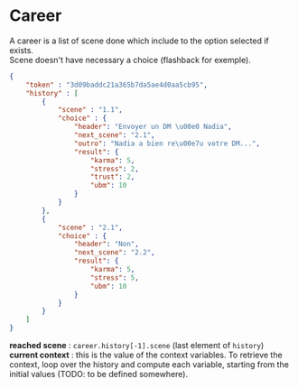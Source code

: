 Career
======

A career is a list of scene done which include to the option selected if exists.  
Scene doesn't have necessary a choice (flashback for exemple).

```json
{
	"token" : "3d09baddc21a365b7da5ae4d0aa5cb95",
	"history" : [
		{
			"scene" : "1.1",
			"choice" : {
				"header": "Envoyer un DM \u00e0 Nadia",
				"next_scene": "2.1",
				"outro": "Nadia a bien re\u00e7u votre DM...",
				"result": {
					"karma": 5,
					"stress": 2,
					"trust": 2,
					"ubm": 10
				}
			}
		},
		{
			"scene" : "2.1",
			"choice" : {
				"header": "Non",
				"next_scene": "2.2",
				"result": {
					"karma": 5,
					"stress": 5,
					"ubm": 10
				}
			}
		}
	]
}
```

__reached scene__   : `career.history[-1].scene` (last element of `history`)
__current context__ : this is the value of the context variables. To retrieve the context, loop over the history and compute each variable, starting from the initial values (TODO: to be defined somewhere).
